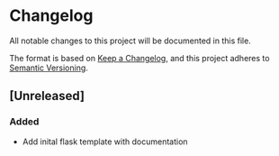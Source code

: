 # Changelog
All notable changes to this project will be documented in this file.

The format is based on [Keep a Changelog](https://keepachangelog.com/en/1.0.0/),
and this project adheres to [Semantic Versioning](https://semver.org/spec/v2.0.0.html).

## [Unreleased]

### Added
- Add inital flask template with documentation

<!--[Unreleased]: https://github.com/olivierlacan/keep-a-changelog/compare/v0.0.1...HEAD-->
<!--[0.0.1]: https://github.com/olivierlacan/keep-a-changelog/releases/tag/v0.0.1-->
